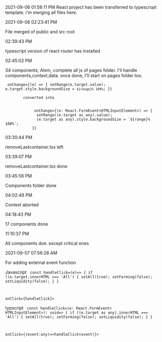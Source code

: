 2021-09-06 01:58:11 PM
React project has been transferred to typescropt template. i'm merging all files here.

2021-09-06 02:23:41 PM

File merged of public and src root

02:39:43 PM

typescript version of react router has installed

02:45:02 PM

34 components; Alem, complete all js of pages folder. I'll handle components,context,data. once done, I'll start on pages folder too.


<code> onChange={(e) => {
              setRange(e.target.value);
              e.target.style.backgroundSize = `${range}% 100%`;
            }} </code>

            converted into 
<code>
             onChange={(e: React.FormEvent&lt;HTMLInputElement&gt;) => {
              setRange((e.target as any).value);
              (e.target as any).style.backgroundSize = `${range}% 100%`;
            }}
</code>


03:30:44 PM

removeLastcontainer.tsx left

03:39:07 PM


removeLastcontainer.tsx done


03:45:56 PM

Components folder done


04:02:48 PM

Context aborted

04:18:43 PM

17 components done

11:10:37 PM

All components doe. except critical ones


2021-09-07 07:56:28 AM

For adding external event function

Javascript
<code>
const handleClick=(e)=> {
    if ((e.target.innerHTML === 'All') {
      setAll(true);
      setFarming(false);
      setLiquidity(false);
    }
  }

  onClick={handleClick}>
  </code>

typscript
<code>
const handleClick=(e: React.FormEvent< HTMLInputElement>): void=> {
    if ((e.target as any).innerHTML === 'All') {
      setAll(true);
      setFarming(false);
      setLiquidity(false);
    }
  }



onClick={(event:any)=>handleClick(event)}>
</code>

